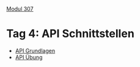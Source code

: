 
 [Modul 307](/ilv.307)
 
# Tag 4: API Schnittstellen

- [API Grundlagen](/ilv.307/04-modul-307/02-api-grundlagen)
- [API Übung](/ilv.307/04-modul-307/02-uebung)

<!--stackedit_data:
eyJoaXN0b3J5IjpbMTcxMTMxNTI4Niw2MTE3ODQ4NywzNjU2NT
Y0NzNdfQ==
-->
